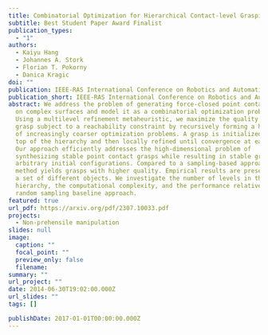```yaml
---
title: Combinatorial Optimization for Hierarchical Contact-level Grasping
subtitle: Best Student Paper Award Finalist
publication_types:
  - "1"
authors:
  - Kaiyu Hang
  - Johannes A. Stork
  - Florian T. Pokorny
  - Danica Kragic
doi: ""
publication: IEEE-RAS International Conference on Robotics and Automation (ICRA)
publication_short: IEEE-RAS International Conference on Robotics and Automation (ICRA)
abstract: We address the problem of generating force-closed point contact grasps
  on complex surfaces and model it as a combinatorial optimization problem.
  Using a multilevel refinement metaheuristic, we maximize the quality of a
  grasp subject to a reachability constraint by recursively forming a hierarchy
  of increasingly coarser optimization problems. A grasp is initialized at the
  top of the hierarchy and then locally refined until convergence at each level.
  Our approach efficiently addresses the high-dimensional problem of
  synthesizing stable point contact grasps while resulting in stable grasps from
  arbitrary initial configurations. Compared to a sampling-based approach, our
  method yields grasps with higher quality. Empirical results are presented for
  a set of different objects. We investigate the number of levels in the
  hierarchy, the computational complexity, and the performance relative to a
  random sampling baseline approach.
featured: true
url_pdf: https://arxiv.org/pdf/2307.10033.pdf
projects:
  - Non-prehensile manipulation
slides: null
image:
  caption: ""
  focal_point: ""
  preview_only: false
  filename: 
summary: ""
url_project: ""
date: 2014-06-30T19:02:00.000Z
url_slides: ""
tags: []

publishDate: 2017-01-01T00:00:00.000Z
---
```




